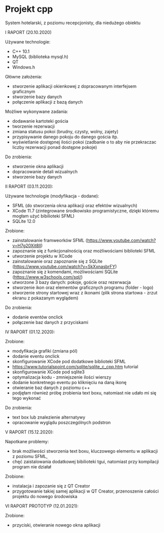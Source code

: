 # Projekt cpp 

System hotelarski, z poziomu recepcjonisty, dla niedużego obiektu 

I RAPORT (20.10.2020)

Używane technologie:

- C++ 10.1
- MySQL (biblioteka mysql.h)
- QT
- Windows.h

Główne założenia:

- stworzenie aplikacji okienkowej z dopracowanym interfejsem graficznym
- stworzenie bazy danych
- połączenie aplikacji z bazą danych

Możliwe wykonywane zadania:

- dodawanie kartoteki gościa
- tworzenie rezerwacji 
- zmiana statusu pokoi (brudny, czysty, wolny, zajety)
- przypisywanie danego pokoju do danego gościa itp.
- wyświetlanie dostępnej ilości pokoi (zadbanie o to aby nie przekraczac liczby rezerwacji ponad dostępne pokoje)

Do zrobienia:

- stworzenie okna aplikacji
- dopracowanie detali wizualnych
- stworzenie bazy danych 

II RAPORT (03.11.2020):

Używane technologie (modyfikacja - dodane):

- SFML (do stworzenia okna aplikacji oraz efektów wizualnych)
- XCode 11.7 (zintegrowane środkowisko programistyczne, dzięki któremu mogłam użyć bibilioteki SFML)
- SQLite 12.0 

Zrobione:

- zainstalowanie framweorków SFML (https://www.youtube.com/watch?v=H7g20Xit8lI)
- zapoznanie się z funkcjonalnością oraz możliwościami biblioteki SFML
- utworzenie projektu w XCode
- zainstalowanie oraz zapoznanie się z SQLite (https://www.youtube.com/watch?v=SkXxnasbrFY)
- zapoznanie się z komendami, możliwościami SQLite (https://www.w3schools.com/sql/)
- utworzone 3 bazy danych: pokoje, goście oraz rezerwacja
- stworzenie ikon oraz elementów graficznych programu (folder - logo)
- stworzenie strony startowej wraz z ikonami (plik strona startowa - zrzut ekranu z pokazanym wyglądem)

Do zrobienia:

- dodanie eventów onclick
- połączenie baz danych z przyciskami


IV RAPORT (01.12.2020):

Zrobione:

- modyfikacja grafiki (zmiana pól)
- dodanie eventu onclick
- skonfigurowanie XCode pod dodatkowe biblioteki SFML
- https://www.tutorialspoint.com/sqlite/sqlite_c_cpp.htm tutorial
- skonfigurowanie XCode pod sqlite3
- optymalizacja kodu - zmniejszenie ilości wierszy
- dodanie konkretnego eventu po kliknięciu na daną ikonę
- otwieranie baz danych z poziomu c++
- podjęłam również próbę zrobienia text boxu, natomiast nie udało mi się tego wykonać

Do zrobienia:

- text box lub znalezienie alternatywy
- opracowanie wyglądu poszczególnych podstron

V RAPORT (15.12.2020):

Napotkane problemy:

- brak możliwości stworzenia text boxu, kluczowego elementu w aplikacji z poziomu SFML,
- chęć zaistalowania dodatkowej bibilioteki tgui, natomiast przy kompilacji program nie działał

Zrobione:
 - instalacja i zapozanie się z QT Creator
 - przygotowanie takiej samej aplikacji w QT Creator, przenoszenie całości projektu do nowego środowiska
 
VI RAPORT PROTOTYP (12.01.2021):

Zrobione:

- przyciski, otwieranie nowego okna aplikacji 


 
